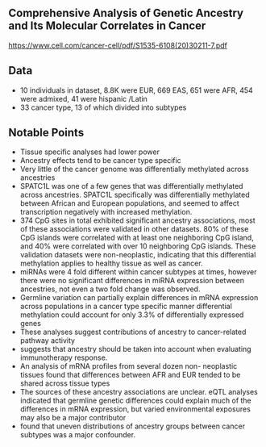 ## Comprehensive Analysis of Genetic Ancestry and Its Molecular Correlates in Cancer
https://www.cell.com/cancer-cell/pdf/S1535-6108(20)30211-7.pdf

## Data
- 10 individuals in dataset, 8.8K were EUR, 669 EAS, 651 were AFR, 454 were admixed, 41 were hispanic /Latin
- 33 cancer type, 13 of which divided into subtypes

## Notable Points
- Tissue specific analyses had lower power 
- Ancestry effects tend to be cancer type specific
- Very little of the cancer genome was differentially methylated across ancestries
- SPATC1L was one of a few genes that was differentially methylated across ancestries. SPATC1L specifically was differentially methylated between African and European populations, and seemed to affect transcription negatively with increased methylation. 
- 374 CpG sites in total exhibited significant ancestry associations, most of these associations were validated in other datasets. 80% of these CpG islands were correlated with at least one neighboring CpG island, and 40% were correlated with over 10 neighboring CpG islands. These validation datasets were non-neoplastic, indicating that this differential methylation applies to healthy tissue as well as cancer.
- miRNAs were 4 fold different within cancer subtypes at times, however there were no significant differences in miRNA expression between ancestries, not even a two fold change was observed. 
- Germline variation can partially explain differences in mRNA expression across populations in a cancer type specific manner
differential methylation could account for only 3.3% of differentially expressed genes
- These analyses suggest contributions of ancestry to cancer-related pathway activity
- suggests that ancestry should be taken into account when evaluating immunotherapy response.
- An analysis of mRNA profiles from several dozen non- neoplastic tissues found that differences between AFR and EUR tended to be shared across tissue types
- The sources of these ancestry associations are unclear. eQTL analyses indicated that germline genetic differences could explain much of the differences in mRNA expression, but varied environmental exposures may also be a major contributor
- found that uneven distributions of ancestry groups between cancer subtypes was a major confounder.